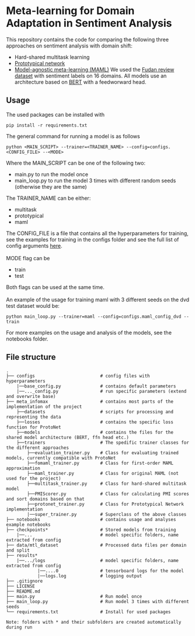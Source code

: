 # Meta-learning for Domain Adaptation in Sentiment Analysis

This repository contains the code for comparing the following three approaches on sentiment analysis with domain shift: 
* Hard-shared multitask learning
* [Prototypical network](https://arxiv.org/abs/1703.05175)
* [Model-agnostic meta-learning (MAML)](https://arxiv.org/abs/1703.03400)
We used the [Fudan review dataset](https://github.com/FrankWork/fudan_mtl_reviews) with sentiment labels on 16 domains.
All models use an architecture based on [BERT](https://arxiv.org/abs/1810.04805) with a feedworward head.

## Usage
The used packages can be installed with
```
pip install -r requirements.txt
```
The general command for running a model is as follows
```
python <MAIN_SCRIPT> --trainer=<TRAINER_NAME> --config=configs.<CONFIG_FILE> --<MODE>
```
Where the MAIN_SCRIPT can be one of the following two:
* main.py to run the model once
* main_loop.py to run the model 3 times with different random seeds (otherwise they are the same)
<!-- end of the list -->
The TRAINER_NAME can be either:
* multitask
* prototypical
* maml
<!-- end of the list -->
The CONFIG_FILE is a file that contains all the hyperparameters for training, see the examples for training in the configs folder and see the full list of config arguments [here](https://github.com/AmanDaVinci/meta-infomax/blob/master/configs/Readme.md).\
\
MODE flag can be
* train
* test
<!-- end of the list -->
Both flags can be used at the same time.\
\
An example of the usage for training maml with 3 different seeds on the dvd test dataset would be:
```
python main_loop.py --trainer=maml --config=configs.maml_config_dvd --train
```
For more examples on the usage and analysis of the models, see the notebooks folder.
## File structure

    .
    ├── configs                         # config files with hyperparameters
        |──base_config.py               # contains default parameters
        |──..._config.py                # run specific parameters (extend and overwrite base)
    ├── meta_infomax                    # contains most parts of the implementation of the project
        ├──datasets                     # scripts for processing and representing the data
        ├──losses                       # contains the specific loss function for ProtoNet
        ├──models                       # contains the files for the shared model architecture (BERT, ffn head etc.)
        ├──trainers                     # The spedific trainer classes for the different approaches
            ├──evaluation_trainer.py    # Class for evaluating trained models, currently compatible with ProtoNet
            ├──fomaml_trainer.py        # Class for first-order MAML approximation
            ├──maml_trainer.py          # Class for original MAML (not used for the project)
            ├──multitask_trainer.py     # Class for hard-shared multitask model
            ├──PMIScorer.py             # Class for calculating PMI scores and sort domains based on that
            ├──protonet_trainer.py      # Class for Prototypical Network implementation
            |──super_trainer.py         # Superclass of the above classes
    ├── notebooks                       # contains usage and analyses example notebooks
    ├── checkpoints*                    # Stored models from training
        |──...                          # model specific folders, name extracted from config
    ├── data/mtl_dataset                # Processed data files per domain and split
    ├── results*
        |──.../logs                     # model specific folders, name extracted from config
                |──....0                # tensorboard logs for the model
                |──logs.log             # logging output
    ├── .gitignore                  
    ├── LICENSE
    ├── README.md
    ├── main.py                         # Run model once
    ├── main_loop.py                    # Run model 3 times with different seeds
    └── requirements.txt                # Install for used packages

    Note: folders with * and their subfolders are created automatically during run